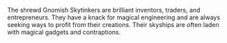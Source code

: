 The shrewd Gnomish Skytinkers are brilliant inventors, traders, and entrepreneurs. They have a knack for magical engineering and are always seeking ways to profit from their creations. Their skyships are often laden with magical gadgets and contraptions.